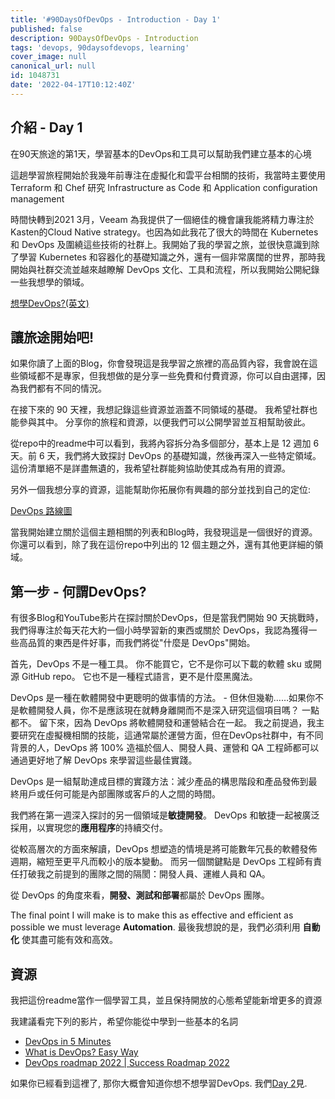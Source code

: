 ```yaml
---
title: '#90DaysOfDevOps - Introduction - Day 1'
published: false
description: 90DaysOfDevOps - Introduction
tags: 'devops, 90daysofdevops, learning'
cover_image: null
canonical_url: null
id: 1048731
date: '2022-04-17T10:12:40Z'
---
```

## 介紹 - Day 1 

在90天旅途的第1天，學習基本的DevOps和工具可以幫助我們建立基本的心境

這趟學習旅程開始於我幾年前專注在虛擬化和雲平台相關的技術，我當時主要使用 Terraform 和 Chef 研究 Infrastructure as Code 和 Application configuration management

時間快轉到2021 3月，Veeam 為我提供了一個絕佳的機會讓我能將精力專注於Kasten的Cloud Native strategy。也因為如此我花了很大的時間在 Kubernetes 和 DevOps 及圍繞這些技術的社群上。我開始了我的學習之旅，並很快意識到除了學習 Kubernetes 和容器化的基礎知識之外，還有一個非常廣闊的世界，那時我開始與社群交流並越來越瞭解 DevOps 文化、工具和流程，所以我開始公開紀錄一些我想學的領域。

[想學DevOps?(英文)](https://blog.kasten.io/devops-learning-curve)

## 讓旅途開始吧!

如果你讀了上面的Blog，你會發現這是我學習之旅裡的高品質內容，我會說在這些領域都不是專家，但我想做的是分享一些免費和付費資源，你可以自由選擇，因為我們都有不同的情況。

在接下來的 90 天裡，我想記錄這些資源並涵蓋不同領域的基礎。 我希望社群也能參與其中。 分享你的旅程和資源，以便我們可以公開學習並互相幫助彼此。

從repo中的readme中可以看到，我將內容拆分為多個部分，基本上是 12 週加 6 天。前 6 天，我們將大致探討 DevOps 的基礎知識，然後再深入一些特定領域。 這份清單絕不是詳盡無遺的，我希望社群能夠協助使其成為有用的資源。

另外一個我想分享的資源，這能幫助你拓展你有興趣的部分並找到自己的定位:

[DevOps 路線圖](https://roadmap.sh/devops)

當我開始建立關於這個主題相關的列表和Blog時，我發現這是一個很好的資源。你還可以看到，除了我在這份repo中列出的 12 個主題之外，還有其他更詳細的領域。

## 第一步 - 何謂DevOps? 

有很多Blog和YouTube影片在探討關於DevOps，但是當我們開始 90 天挑戰時，我們得專注於每天花大約一個小時學習新的東西或關於 DevOps，我認為獲得一些高品質的東西是件好事，而我們將從"什麼是 DevOps"開始。

首先，DevOps 不是一種工具。 你不能買它，它不是你可以下載的軟體 sku 或開源 GitHub repo。 它也不是一種程式語言，更不是什麼黑魔法。

DevOps 是一種在軟體開發中更聰明的做事情的方法。 - 但休但幾勒……如果你不是軟體開發人員，你不是應該現在就轉身離開而不是深入研究這個項目嗎？
一點都不。 留下來，因為 DevOps 將軟體開發和運營結合在一起。
我之前提過，我主要研究在虛擬機相關的技能，這通常屬於運營方面，但在DevOps社群中，有不同背景的人，DevOps 將 100% 造福於個人、開發人員、運營和 QA 工程師都可以通過更好地了解 DevOps 來學習這些最佳實踐。

DevOps 是一組幫助達成目標的實踐方法：減少產品的構思階段和產品發佈到最終用戶或任何可能是內部團隊或客戶的人之間的時間。
 
我們將在第一週深入探討的另一個領域是**敏捷開發**。 DevOps 和敏捷一起被廣泛採用，以實現您的**應用程序**的持續交付。

從較高層次的方面來解讀，DevOps 想塑造的情境是將可能數年冗長的軟體發佈週期，縮短至更平凡而較小的版本變動。
而另一個關鍵點是 DevOps 工程師有責任打破我之前提到的團隊之間的隔閡：開發人員、運維人員和 QA。

從 DevOps 的角度來看，**開發、測試和部署**都屬於 DevOps 團隊。

The final point I will make is to make this as effective and efficient as possible we must leverage **Automation**.
最後我想說的是，我們必須利用 **自動化** 使其盡可能有效和高效。

## 資源

我把這份readme當作一個學習工具，並且保持開放的心態希望能新增更多的資源

我建議看完下列的影片，希望你能從中學到一些基本的名詞

- [DevOps in 5 Minutes](https://www.youtube.com/watch?v=Xrgk023l4lI)
- [What is DevOps? Easy Way](https://www.youtube.com/watch?v=_Gpe1Zn-1fE&t=43s)
- [DevOps roadmap 2022 | Success Roadmap 2022](https://www.youtube.com/watch?v=7l_n97Mt0ko)

如果你已經看到這裡了, 那你大概會知道你想不想學習DevOps. 我們[Day 2](day02.md)見.  
